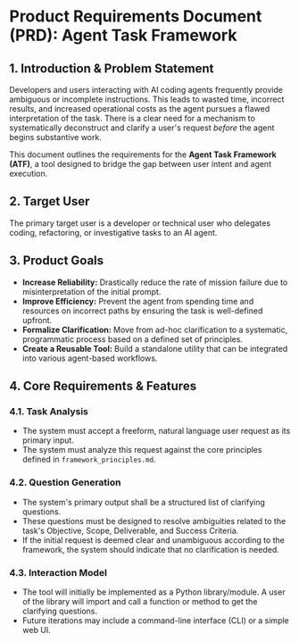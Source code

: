 # Product Requirements Document (PRD): Agent Task Framework

## 1. Introduction & Problem Statement

Developers and users interacting with AI coding agents frequently provide ambiguous or incomplete instructions. This leads to wasted time, incorrect results, and increased operational costs as the agent pursues a flawed interpretation of the task. There is a clear need for a mechanism to systematically deconstruct and clarify a user's request *before* the agent begins substantive work.

This document outlines the requirements for the **Agent Task Framework (ATF)**, a tool designed to bridge the gap between user intent and agent execution.

## 2. Target User

The primary target user is a developer or technical user who delegates coding, refactoring, or investigative tasks to an AI agent.

## 3. Product Goals

*   **Increase Reliability:** Drastically reduce the rate of mission failure due to misinterpretation of the initial prompt.
*   **Improve Efficiency:** Prevent the agent from spending time and resources on incorrect paths by ensuring the task is well-defined upfront.
*   **Formalize Clarification:** Move from ad-hoc clarification to a systematic, programmatic process based on a defined set of principles.
*   **Create a Reusable Tool:** Build a standalone utility that can be integrated into various agent-based workflows.

## 4. Core Requirements & Features

### 4.1. Task Analysis

*   The system must accept a freeform, natural language user request as its primary input.
*   The system must analyze this request against the core principles defined in `framework_principles.md`.

### 4.2. Question Generation

*   The system's primary output shall be a structured list of clarifying questions.
*   These questions must be designed to resolve ambiguities related to the task's Objective, Scope, Deliverable, and Success Criteria.
*   If the initial request is deemed clear and unambiguous according to the framework, the system should indicate that no clarification is needed.

### 4.3. Interaction Model

*   The tool will initially be implemented as a Python library/module. A user of the library will import and call a function or method to get the clarifying questions.
*   Future iterations may include a command-line interface (CLI) or a simple web UI.
